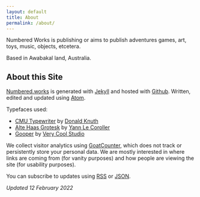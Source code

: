 ```yaml
---
layout: default
title: About
permalink: /about/
---
```


Numbered Works is publishing or aims to publish adventures games, art, toys, music, objects, etcetera.

Based in Awabakal land, Australia.

## About this Site

[Numbered.works](https://numbered.works/) is generated with [Jekyll](https://jekyllrb.com/) and hosted with [Github](https://github.com/numbered-works/numbered-works.github.io). Written, edited and updated using [Atom](https://atom.io/).

Typefaces used:
* [CMU Typewriter](https://en.wikipedia.org/wiki/Computer_Modern) by [Donald Knuth](https://en.wikipedia.org/wiki/Donald_Knuth)
* [Alte Haas Grotesk](https://www.dafont.com/alte-haas-grotesk.font) by [Yann Le Coroller](http://www.yannlecoroller.com/)
* [Gooper](https://verycoolstudio.com/typefaces/gooper) by [Very Cool Studio](https://verycoolstudio.com/)

We collect visitor analytics using [GoatCounter](https://www.goatcounter.com/), which does not track or persistently store your personal data. We are mostly interested in where links are coming from (for vanity purposes) and how people are viewing the site (for usability purposes).

You can subscribe to updates using [RSS](https://numbered.works/feed.xml) or [JSON](https://numbered.works/feed.json).

_Updated 12 February 2022_

